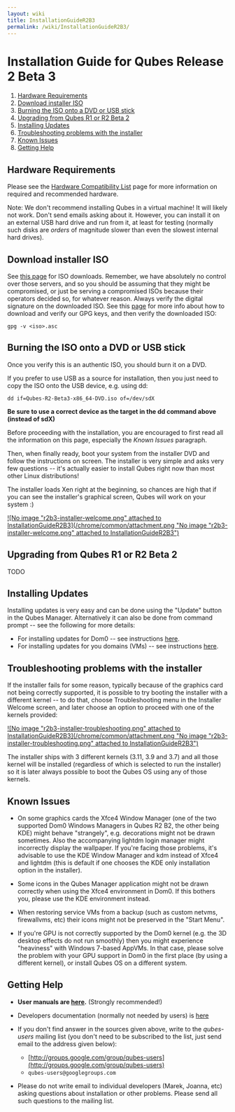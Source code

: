 ```yaml
---
layout: wiki
title: InstallationGuideR2B3
permalink: /wiki/InstallationGuideR2B3/
---
```


Installation Guide for Qubes Release 2 Beta 3
=============================================

1.  [Hardware Requirements](#HardwareRequirements)
2.  [Download installer ISO](#DownloadinstallerISO)
3.  [Burning the ISO onto a DVD or USB stick](#BurningtheISOontoaDVDorUSBstick)
4.  [Upgrading from Qubes R1 or R2 Beta 2](#UpgradingfromQubesR1orR2Beta2)
5.  [Installing Updates](#InstallingUpdates)
6.  [Troubleshooting problems with the installer](#Troubleshootingproblemswiththeinstaller)
7.  [Known Issues](#KnownIssues)
8.  [Getting Help](#GettingHelp)

Hardware Requirements
---------------------

Please see the [Hardware Compatibility List](/wiki/HCL) page for more information on required and recommended hardware.

Note: We don't recommend installing Qubes in a virtual machine! It will likely not work. Don't send emails asking about it. However, you can install it on an external USB hard drive and run from it, at least for testing (normally such disks are *orders* of magnitude slower than even the slowest internal hard drives).

Download installer ISO
----------------------

See [this page](/wiki/QubesDownloads) for ISO downloads. Remember, we have absolutely no control over those servers, and so you should be assuming that they might be compromised, or just be serving a compromised ISOs because their operators decided so, for whatever reason. Always verify the digital signature on the downloaded ISO. See this [page](/wiki/VerifyingSignatures) for more info about how to download and verify our GPG keys, and then verify the downloaded ISO:

``` {.wiki}
gpg -v <iso>.asc
```

Burning the ISO onto a DVD or USB stick
---------------------------------------

Once you verify this is an authentic ISO, you should burn it on a DVD.

If you prefer to use USB as a source for installation, then you just need to copy the ISO onto the USB device, e.g. using dd:

``` {.wiki}
dd if=Qubes-R2-Beta3-x86_64-DVD.iso of=/dev/sdX
```

**Be sure to use a correct device as the target in the dd command above (instead of sdX)**

Before proceeding with the installation, you are encouraged to first read all the information on this page, especially the *Known Issues* paragraph.

Then, when finally ready, boot your system from the installer DVD and follow the instructions on screen. The installer is very simple and asks very few questions -- it's actually easier to install Qubes right now than most other Linux distributions!

The installer loads Xen right at the beginning, so chances are high that if you can see the installer's graphical screen, Qubes will work on your system :)

[![No image "r2b3-installer-welcome.png" attached to InstallationGuideR2B3](/chrome/common/attachment.png "No image "r2b3-installer-welcome.png" attached to InstallationGuideR2B3")](/attachment/wiki/InstallationGuideR2B3/r2b3-installer-welcome.png)

Upgrading from Qubes R1 or R2 Beta 2
------------------------------------

TODO

Installing Updates
------------------

Installing updates is very easy and can be done using the "Update" button in the Qubes Manager. Alternatively it can also be done from command prompt -- see the following for more details:

-   For installing updates for Dom0 -- see instructions [here](/wiki/SoftwareUpdateDom0).
-   For installing updates for you domains (VMs) -- see instructions [here](/wiki/SoftwareUpdateVM).

Troubleshooting problems with the installer
-------------------------------------------

If the installer fails for some reason, typically because of the graphics card not being correctly supported, it is possible to try booting the installer with a different kernel -- to do that, choose Troubleshooting menu in the Installer Welcome screen, and later choose an option to proceed with one of the kernels provided:

[![No image "r2b3-installer-troubleshooting.png" attached to InstallationGuideR2B3](/chrome/common/attachment.png "No image "r2b3-installer-troubleshooting.png" attached to InstallationGuideR2B3")](/attachment/wiki/InstallationGuideR2B3/r2b3-installer-troubleshooting.png)

The installer ships with 3 different kernels (3.11, 3.9 and 3.7) and all those kernel will be installed (regardless of which is selected to run the installer) so it is later always possible to boot the Qubes OS using any of those kernels.

Known Issues
------------

-   On some graphics cards the Xfce4 Window Manager (one of the two supported Dom0 Windows Managers in Qubes R2 B2, the other being KDE) might behave "strangely", e.g. decorations might not be drawn sometimes. Also the accompanying lightdm login manager might incorrectly display the wallpaper. If you're facing those problems, it's advisable to use the KDE Window Manager and kdm instead of Xfce4 and lightdm (this is default if one chooses the KDE only installation option in the installer).

-   Some icons in the Qubes Manager application might not be drawn correctly when using the Xfce4 environment in Dom0. If this bothers you, please use the KDE environment instead.

-   When restoring service VMs from a backup (such as custom netvms, firewallvms, etc) their icons might not be preserved in the "Start Menu".

-   If you're GPU is not correctly supported by the Dom0 kernel (e.g. the 3D desktop effects do not run smoothly) then you might experience "heaviness" with Windows 7-based AppVMs. In that case, please solve the problem with your GPU support in Dom0 in the first place (by using a different kernel), or install Qubes OS on a different system.

Getting Help
------------

-   **User manuals are [here](/wiki/UserDoc).** (Strongly recommended!)

-   Developers documentation (normally not needed by users) is [here](/wiki/SystemDoc)

-   If you don't find answer in the sources given above, write to the *qubes-users* mailing list (you don't need to be subscribed to the list, just send email to the address given below):
    -   [​http://groups.google.com/group/qubes-users](http://groups.google.com/group/qubes-users)
    -   `qubes-users@googlegroups.com`

-   Please do not write email to individual developers (Marek, Joanna, etc) asking questions about installation or other problems. Please send all such questions to the mailing list.

